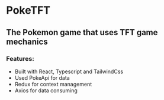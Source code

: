 # PokeTFT
## The Pokemon game that uses TFT game mechanics

### Features:
- Built with React, Typescript and TailwindCss
- Used PokeApi for data 
- Redux for context management
- Axios for data consuming  